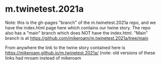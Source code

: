 # m.twinetest.2021a

Note: this is the gh-pages "branch" of the m.twinetest.2021a repo, and we have the index.html page here which contains our twine story. 
The repo also has a "main" branch which does NOT have the index.html. 
"Main" branch is at https://github.com/mikeroam/m.twinetest.2021a/tree/main

From anywhere the link to the twine story contained here is https://mikeroam.github.io/m.twinetest.2021a/
(note: old versions of these links had mroam instead of mikeroam
